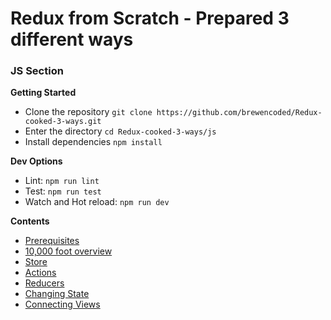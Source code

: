 # Redux from Scratch - Prepared 3 different ways

### JS Section

**Getting Started**
 - Clone the repository `git clone https://github.com/brewencoded/Redux-cooked-3-ways.git`
 - Enter the directory `cd Redux-cooked-3-ways/js`
 - Install dependencies `npm install`

 **Dev Options**
  - Lint: `npm run lint`
  - Test: `npm run test`
  - Watch and Hot reload: `npm run dev`

**Contents**
 - [Prerequisites](readmes/PREREQS.md)
 - [10,000 foot overview](readmes/OVERVIEW.md)
 - [Store](readmes/STORE.md)
 - [Actions](readmes/ACTIONS.md)
 - [Reducers]()
 - [Changing State]()
 - [Connecting Views]()